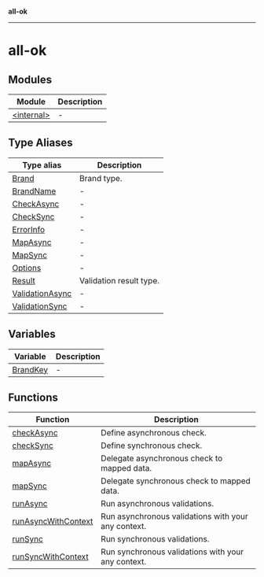 **all-ok**

***

# all-ok

## Modules

| Module | Description |
| ------ | ------ |
| [\<internal\>](-internal-/README.md) | - |

## Type Aliases

| Type alias | Description |
| ------ | ------ |
| [Brand](type-aliases/Brand.md) | Brand type. |
| [BrandName](type-aliases/BrandName.md) | - |
| [CheckAsync](type-aliases/CheckAsync.md) | - |
| [CheckSync](type-aliases/CheckSync.md) | - |
| [ErrorInfo](type-aliases/ErrorInfo.md) | - |
| [MapAsync](type-aliases/MapAsync.md) | - |
| [MapSync](type-aliases/MapSync.md) | - |
| [Options](type-aliases/Options.md) | - |
| [Result](type-aliases/Result.md) | Validation result type. |
| [ValidationAsync](type-aliases/ValidationAsync.md) | - |
| [ValidationSync](type-aliases/ValidationSync.md) | - |

## Variables

| Variable | Description |
| ------ | ------ |
| [BrandKey](variables/BrandKey.md) | - |

## Functions

| Function | Description |
| ------ | ------ |
| [checkAsync](functions/checkAsync.md) | Define asynchronous check. |
| [checkSync](functions/checkSync.md) | Define synchronous check. |
| [mapAsync](functions/mapAsync.md) | Delegate asynchronous check to mapped data. |
| [mapSync](functions/mapSync.md) | Delegate synchronous check to mapped data. |
| [runAsync](functions/runAsync.md) | Run asynchronous validations. |
| [runAsyncWithContext](functions/runAsyncWithContext.md) | Run asynchronous validations with your any context. |
| [runSync](functions/runSync.md) | Run synchronous validations. |
| [runSyncWithContext](functions/runSyncWithContext.md) | Run synchronous validations with your any context. |
